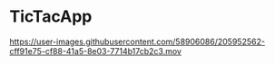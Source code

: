 # TicTacApp

https://user-images.githubusercontent.com/58906086/205952562-cff91e75-cf88-41a5-8e03-7714b17cb2c3.mov

